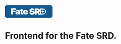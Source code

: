 [![](https://github.com/fate-srd/.github/blob/main/img/Fate-CI-style-badge.svg)](https://github.com/fate-srd)
# Frontend for the Fate SRD.
